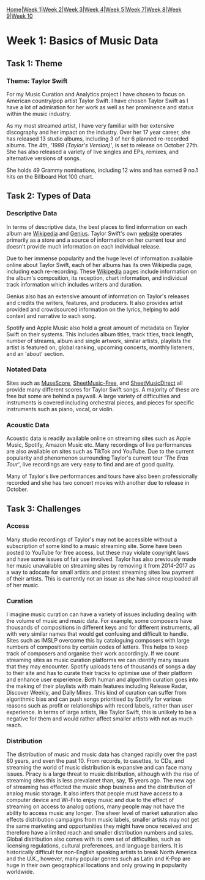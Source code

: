 [Home](README.md)|[Week 1](week1.md)|[Week 2](week2.md)|[Week 3](week3.md)|[Week 4](week4.md)|[Week 5](week5.md)|[Week 7](week7.md)|[Week 8](week8.md)|[Week 9](week9.md)|[Week 10](week10.md) 

# Week 1: Basics of Music Data
## Task 1: Theme 
### Theme: Taylor Swift
For my Music Curation and Analytics project I have chosen to focus on American country/pop artist Taylor Swift. I have chosen Taylor Swift as I have a lot of admiration for her work as well as her prominence and status within the music industry.

As my most streamed artist, I have very familiar with her extensive discography and her impact on the industry. Over her 17 year career, she has released 13 studio albums, including 3 of her 6 planned re-recorded albums. The 4th, *'1989 (Taylor's Version)'*, is set to release on October 27th. She has also released a variety of live singles and EPs, remixes, and alternative versions of songs.

She holds 49 Grammy nominations, including 12 wins and has earned 9 no.1 hits on the Billboard Hot 100 chart.

## Task 2: Types of Data
### Descriptive Data
In terms of descriptive data, the best places to find information on each album are [Wikipedia](https://en.wikipedia.org/wiki/Taylor_Swift#) and [Genius](https://genius.com/artists/Taylor-swift). Taylor Swift's own [website](https://www.taylorswift.com) operates primarily as a store and a source of information on her current tour and  doesn't provide much information on each individual release. 

Due to her immense popularity and the huge level of information available online about Taylor Swift, each of her albums has its own Wikipedia page, including each re-recording. These [Wikipedia](https://en.wikipedia.org/wiki/Taylor_Swift_albums_discography) pages include information on the album's composition, its reception, chart information, and individual track information which includes writers and duration. 

Genius also has an extensive amount of information on Taylor's releases and credits the writers, features, and producers. It also provides artist provided and crowdsourced information on the lyrics, helping to add context and narrative to each song. 

Spotify and Apple Music also hold a great amount of metadata on Taylor Swift on their systems. This includes album titles, track titles, track length, number of streams, album and single artwork, similar artists, playlists the artist is featured on, global ranking, upcoming concerts, monthly listeners, and an 'about' section. 

### Notated Data 
Sites such as [MuseScore](https://musescore.com/sheetmusic?text=taylor%20swift), [SheetMusic-Free](https://sheetmusic-free.com/artist/taylor-swift-sheet-music/), and [SheetMusicDirect](https://www.sheetmusicdirect.com/Search.aspx?query=Taylor%2BSwift) all provide many different scores for Taylor Swift songs. A majority of these are free but some are behind a paywall. A large variety of difficulties and instruments is covered including orchestral pieces, and pieces for specific instruments such as piano, vocal, or violin. 

### Acoustic Data
Acoustic data is readily available online on streaming sites such as Apple Music, Spotify, Amazon Music etc. Many recordings of live performances are also available on sites such as TikTok and YouTube. Due to the current popularity and phenomenon surrounding Taylor's current tour *'The Eras Tour'*, live recordings are very easy to find and are of good quality.

Many of Taylor's live performances and tours have also been professionally recorded and she has two concert movies with another due to release in October.

## Task 3: Challenges
### Access
Many studio recordings of Taylor's may not be accessible without a subscription of some kind to a music streaming site. Some have been posted to YouTube for free access, but these may violate copyright laws and have some issues of fair use involved. Taylor has also previously made her music  unavailable on streaming sites by removing it from 2014-2017 as a way to adocate for small artists and protest streaming sites low payment of their artists. This is currently not an issue as she has since reuploaded all of her music. 

### Curation
I imagine music curation can have a variety of issues including dealing with the volume of music and music data. For example, some composers have thousands of compositions in different keys and for different instruments, all with very similar names that would get confusing and difficult to handle. Sites such as IMSLP overcome this by cataloguing composers with large numbers of compositions by certain codes of letters. This helps to keep track of composers and organise their work accordingly. If we count streaming sites as music curation platforms we can identify many issues that they may encounter. Spotify uploads tens of thousands of songs a day to their site and has to curate their tracks to optimise use of their platform and enhance user experience. Both human and algorithm curation goes into the making of their playlists with main features including Release Radar, Discover Weekly, and Daily Mixes. This kind of curation can suffer from algorithmic bias and can push songs prioritised by Spotify for various reasons such as profit or relationships with record labels, rather than user experience. In terms of large artists, like Taylor Swift, this is unlikely to be a negative for them and would rather affect smaller artists with not as much reach.

### Distribution 
The distribution of music and music data has changed rapidly over the past 60 years, and even the past 10. From records, to casettes, to CDs, and streaming the world of music distribution is expansive and can face many issues. Piracy is a large threat to music distribution, although with the rise of streaming sites this is less prevalanet than, say, 15 years ago. The new age of streaming has effected the music shop business and the distribution of analog music storage. It also infers that people must have access to a computer device and Wi-Fi to enjoy music and due to the effect of streaming on access to analog options, many people may not have the ability to access music any longer. The sheer level of market saturation also effects distribution campaigns from music labels, smaller artists may not get the same marketing and opportunities they might have once received and therefore have a limited reach and smaller distribution numbers and sales. Global distribution also comes with its own set of difficulties, such as licensing regulations, cultural preferences, and language barriers. It is historically difficult for non-English speaking artists to break North America and the U.K., however, many popular genres such as Latin and K-Pop are huge in their own geographical locations and only growing in popularity worldwide. 
